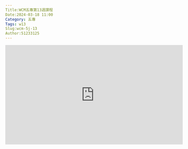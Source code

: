 ```yaml
---
Title:WCM五專第13週課程
Date:2024-03-18 11:00
Category: 五專
Tags: w13
Slug:wcm-5j-13
Author:51233125
---
```

<iframe width="560" height="315" src="https://www.youtube.com/embed/vD77vt1JBIU?si=WuTr5Odaabc1Euvl" title="YouTube video player" frameborder="0" allow="accelerometer; autoplay; clipboard-write; encrypted-media; gyroscope; picture-in-picture; web-share" referrerpolicy="strict-origin-when-cross-origin" allowfullscreen></iframe>